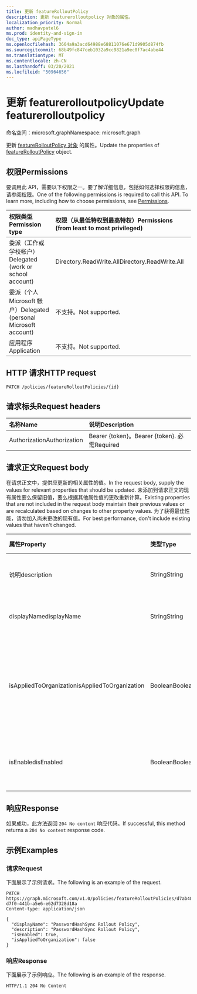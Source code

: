 ```yaml
---
title: 更新 featureRolloutPolicy
description: 更新 featurerolloutpolicy 对象的属性。
localization_priority: Normal
author: madhavpatel6
ms.prod: identity-and-sign-in
doc_type: apiPageType
ms.openlocfilehash: 3604a9a3acd64988e68811076e671d9905d874fb
ms.sourcegitcommit: 68b49fc847ceb1032a9cc9821a9ec0f7ac4abe44
ms.translationtype: MT
ms.contentlocale: zh-CN
ms.lasthandoff: 03/20/2021
ms.locfileid: "50964656"
---
```

# <a name="update-featurerolloutpolicy"></a><span data-ttu-id="af9e0-103">更新 featurerolloutpolicy</span><span class="sxs-lookup"><span data-stu-id="af9e0-103">Update featurerolloutpolicy</span></span>

<span data-ttu-id="af9e0-104">命名空间：microsoft.graph</span><span class="sxs-lookup"><span data-stu-id="af9e0-104">Namespace: microsoft.graph</span></span>

<span data-ttu-id="af9e0-105">更新 [featureRolloutPolicy 对象](../resources/featurerolloutpolicy.md) 的属性。</span><span class="sxs-lookup"><span data-stu-id="af9e0-105">Update the properties of [featureRolloutPolicy](../resources/featurerolloutpolicy.md) object.</span></span>

## <a name="permissions"></a><span data-ttu-id="af9e0-106">权限</span><span class="sxs-lookup"><span data-stu-id="af9e0-106">Permissions</span></span>

<span data-ttu-id="af9e0-p101">要调用此 API，需要以下权限之一。要了解详细信息，包括如何选择权限的信息，请参阅[权限](/graph/permissions-reference)。</span><span class="sxs-lookup"><span data-stu-id="af9e0-p101">One of the following permissions is required to call this API. To learn more, including how to choose permissions, see [Permissions](/graph/permissions-reference).</span></span>

| <span data-ttu-id="af9e0-109">权限类型</span><span class="sxs-lookup"><span data-stu-id="af9e0-109">Permission type</span></span>                        | <span data-ttu-id="af9e0-110">权限（从最低特权到最高特权）</span><span class="sxs-lookup"><span data-stu-id="af9e0-110">Permissions (from least to most privileged)</span></span> |
|:---------------------------------------|:--------------------------------------------|
| <span data-ttu-id="af9e0-111">委派（工作或学校帐户）</span><span class="sxs-lookup"><span data-stu-id="af9e0-111">Delegated (work or school account)</span></span>     | <span data-ttu-id="af9e0-112">Directory.ReadWrite.All</span><span class="sxs-lookup"><span data-stu-id="af9e0-112">Directory.ReadWrite.All</span></span> |
| <span data-ttu-id="af9e0-113">委派（个人 Microsoft 帐户）</span><span class="sxs-lookup"><span data-stu-id="af9e0-113">Delegated (personal Microsoft account)</span></span> | <span data-ttu-id="af9e0-114">不支持。</span><span class="sxs-lookup"><span data-stu-id="af9e0-114">Not supported.</span></span> |
| <span data-ttu-id="af9e0-115">应用程序</span><span class="sxs-lookup"><span data-stu-id="af9e0-115">Application</span></span>                            | <span data-ttu-id="af9e0-116">不支持。</span><span class="sxs-lookup"><span data-stu-id="af9e0-116">Not supported.</span></span> |

## <a name="http-request"></a><span data-ttu-id="af9e0-117">HTTP 请求</span><span class="sxs-lookup"><span data-stu-id="af9e0-117">HTTP request</span></span>

<!-- { "blockType": "ignored" } -->

```http
PATCH /policies/featureRolloutPolicies/{id}
```

## <a name="request-headers"></a><span data-ttu-id="af9e0-118">请求标头</span><span class="sxs-lookup"><span data-stu-id="af9e0-118">Request headers</span></span>

| <span data-ttu-id="af9e0-119">名称</span><span class="sxs-lookup"><span data-stu-id="af9e0-119">Name</span></span>       | <span data-ttu-id="af9e0-120">说明</span><span class="sxs-lookup"><span data-stu-id="af9e0-120">Description</span></span>|
|:-----------|:-----------|
| <span data-ttu-id="af9e0-121">Authorization</span><span class="sxs-lookup"><span data-stu-id="af9e0-121">Authorization</span></span> | <span data-ttu-id="af9e0-122">Bearer {token}。</span><span class="sxs-lookup"><span data-stu-id="af9e0-122">Bearer {token}.</span></span> <span data-ttu-id="af9e0-123">必需</span><span class="sxs-lookup"><span data-stu-id="af9e0-123">Required</span></span> |

## <a name="request-body"></a><span data-ttu-id="af9e0-124">请求正文</span><span class="sxs-lookup"><span data-stu-id="af9e0-124">Request body</span></span>

<span data-ttu-id="af9e0-125">在请求正文中，提供应更新的相关属性的值。</span><span class="sxs-lookup"><span data-stu-id="af9e0-125">In the request body, supply the values for relevant properties that should be updated.</span></span> <span data-ttu-id="af9e0-126">未添加到请求正文的现有属性要么保留旧值，要么根据其他属性值的更改重新计算。</span><span class="sxs-lookup"><span data-stu-id="af9e0-126">Existing properties that are not included in the request body maintain their previous values or are recalculated based on changes to other property values.</span></span> <span data-ttu-id="af9e0-127">为了获得最佳性能，请勿加入尚未更改的现有值。</span><span class="sxs-lookup"><span data-stu-id="af9e0-127">For best performance, don't include existing values that haven't changed.</span></span>

| <span data-ttu-id="af9e0-128">属性</span><span class="sxs-lookup"><span data-stu-id="af9e0-128">Property</span></span>     | <span data-ttu-id="af9e0-129">类型</span><span class="sxs-lookup"><span data-stu-id="af9e0-129">Type</span></span>        | <span data-ttu-id="af9e0-130">说明</span><span class="sxs-lookup"><span data-stu-id="af9e0-130">Description</span></span> |
|:-------------|:------------|:------------|
|<span data-ttu-id="af9e0-131">说明</span><span class="sxs-lookup"><span data-stu-id="af9e0-131">description</span></span>|<span data-ttu-id="af9e0-132">String</span><span class="sxs-lookup"><span data-stu-id="af9e0-132">String</span></span>|<span data-ttu-id="af9e0-133">此策略的说明。</span><span class="sxs-lookup"><span data-stu-id="af9e0-133">A description for this policy.</span></span>|
|<span data-ttu-id="af9e0-134">displayName</span><span class="sxs-lookup"><span data-stu-id="af9e0-134">displayName</span></span>|<span data-ttu-id="af9e0-135">String</span><span class="sxs-lookup"><span data-stu-id="af9e0-135">String</span></span>|<span data-ttu-id="af9e0-136">此显示名称的组。</span><span class="sxs-lookup"><span data-stu-id="af9e0-136">The display name for this policy.</span></span>|
|<span data-ttu-id="af9e0-137">isAppliedToOrganization</span><span class="sxs-lookup"><span data-stu-id="af9e0-137">isAppliedToOrganization</span></span>|<span data-ttu-id="af9e0-138">Boolean</span><span class="sxs-lookup"><span data-stu-id="af9e0-138">Boolean</span></span>|<span data-ttu-id="af9e0-139">指示是否应当将此功能推出策略应用于整个组织。</span><span class="sxs-lookup"><span data-stu-id="af9e0-139">Indicates whether this feature rollout policy should be applied to the entire organization.</span></span>|
|<span data-ttu-id="af9e0-140">isEnabled</span><span class="sxs-lookup"><span data-stu-id="af9e0-140">isEnabled</span></span>|<span data-ttu-id="af9e0-141">Boolean</span><span class="sxs-lookup"><span data-stu-id="af9e0-141">Boolean</span></span>|<span data-ttu-id="af9e0-142">指示是否启用功能推出。</span><span class="sxs-lookup"><span data-stu-id="af9e0-142">Indicates whether the feature rollout is enabled.</span></span>|

## <a name="response"></a><span data-ttu-id="af9e0-143">响应</span><span class="sxs-lookup"><span data-stu-id="af9e0-143">Response</span></span>

<span data-ttu-id="af9e0-144">如果成功，此方法返回 `204 No content` 响应代码。</span><span class="sxs-lookup"><span data-stu-id="af9e0-144">If successful, this method returns a `204 No content` response code.</span></span>

## <a name="examples"></a><span data-ttu-id="af9e0-145">示例</span><span class="sxs-lookup"><span data-stu-id="af9e0-145">Examples</span></span>

### <a name="request"></a><span data-ttu-id="af9e0-146">请求</span><span class="sxs-lookup"><span data-stu-id="af9e0-146">Request</span></span>

<span data-ttu-id="af9e0-147">下面展示了示例请求。</span><span class="sxs-lookup"><span data-stu-id="af9e0-147">The following is an example of the request.</span></span>
<!-- {
  "blockType": "request",
  "name": "update_featurerolloutpolicy"
}-->

```http
PATCH https://graph.microsoft.com/v1.0/policies/featureRolloutPolicies/d7ab4886-d7f0-441b-a5e6-e62d7328d18a
Content-type: application/json

{
  "displayName": "PasswordHashSync Rollout Policy",
  "description": "PasswordHashSync Rollout Policy",
  "isEnabled": true,
  "isAppliedToOrganization": false
}
```

### <a name="response"></a><span data-ttu-id="af9e0-148">响应</span><span class="sxs-lookup"><span data-stu-id="af9e0-148">Response</span></span>

<span data-ttu-id="af9e0-149">下面展示了示例响应。</span><span class="sxs-lookup"><span data-stu-id="af9e0-149">The following is an example of the response.</span></span>

<!-- {
  "blockType": "response",
  "truncated": true,
} -->

```http
HTTP/1.1 204 No Content
```

<!-- uuid: 16cd6b66-4b1a-43a1-adaf-3a886856ed98
2019-02-04 14:57:30 UTC -->
<!-- {
  "type": "#page.annotation",
  "description": "Update featurerolloutpolicy",
  "keywords": "",
  "section": "documentation",
  "tocPath": ""
}-->


